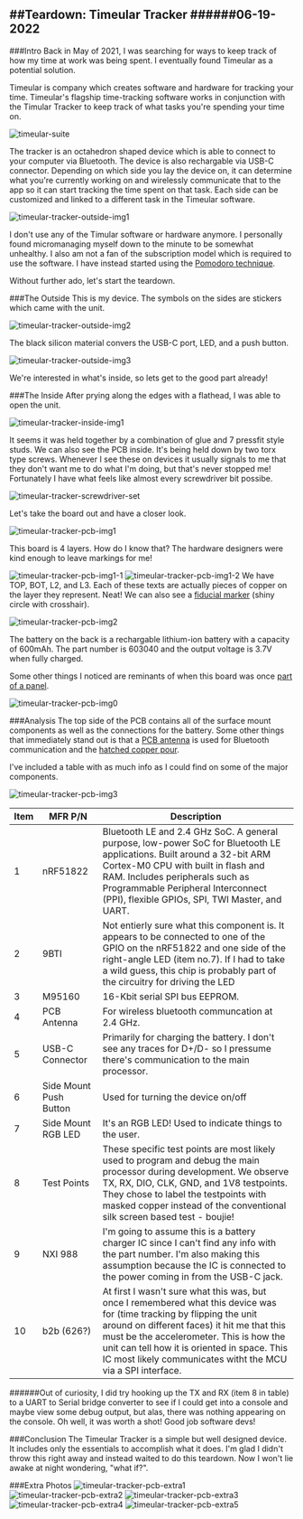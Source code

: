 ##Teardown: Timeular Tracker
######06-19-2022
---
###Intro
Back in May of 2021, I was searching for ways to keep track of how my time at work was being spent. I eventually found Timeular as a potential solution.

Timeular is company which creates software and hardware for tracking your time. Timeular's flagship time-tracking software works in conjunction with the Timular Tracker to keep track of what tasks you're spending your time on. 

![timeular-suite](./timeular-tracker-pics/timeular-suite.png)

The tracker is an octahedron shaped device which is able to connect to your computer via Bluetooth. The device is also rechargable via USB-C connector. Depending on which side you lay the device on, it can determine what you're currently working on and wirelessly communicate that to the app so it can start tracking the time spent on that task. Each side can be customized and linked to a different task in the Timeular software.

![timeular-tracker-outside-img1](./timeular-tracker-pics/timeular-tracker-outside-img1.jpg)

I don't use any of the Timular software or hardware anymore. I personally found micromanaging myself down to the minute to be somewhat unhealthy. I also am not a fan of the subscription model which is required to use the software. I have instead started using the [Pomodoro technique](https://en.wikipedia.org/wiki/Pomodoro_Technique).

Without further ado, let's start the teardown.

###The Outside
This is my device. The symbols on the sides are stickers which came with the unit.

![timeular-tracker-outside-img2](./timeular-tracker-pics/timeular-tracker-outside-img2.jpg)

The black silicon material convers the USB-C port, LED, and a push button.

![timeular-tracker-outside-img3](./timeular-tracker-pics/timeular-tracker-outside-img3.jpg)

We're interested in what's inside, so lets get to the good part already!

###The Inside
After prying along the edges with a flathead, I was able to open the unit. 

![timeular-tracker-inside-img1](./timeular-tracker-pics/timeular-tracker-inside-img1.jpg)

It seems it was held together by a combination of glue and 7 pressfit style studs. We can also see the PCB inside. It's being held down by two torx type screws. Whenever I see these on devices it usually signals to me that they don't want me to do what I'm doing, but that's never stopped me! Fortunately I have what feels like almost every screwdriver bit possibe.

![timeular-tracker-screwdriver-set](./timeular-tracker-pics/timeular-tracker-screwdriver-set.jpg)

Let's take the board out and have a closer look.

![timeular-tracker-pcb-img1](./timeular-tracker-pics/timeular-tracker-pcb-img1.jpg)

This board is 4 layers. How do I know that? The hardware designers were kind enough to leave markings for me!

![timeular-tracker-pcb-img1-1](./timeular-tracker-pics/timeular-tracker-pcb-img1-1.jpg)
![timeular-tracker-pcb-img1-2](./timeular-tracker-pics/timeular-tracker-pcb-img1-2.jpg)
We have TOP, BOT, L2, and L3. Each of these texts are actually pieces of copper on the layer they represent. Neat! We can also see a [fiducial marker](https://www.worthingtonassembly.com/blog/2014/12/29/what-are-fiducials-and-why-are-they-useful) (shiny circle with crosshair).

![timeular-tracker-pcb-img2](./timeular-tracker-pics/timeular-tracker-pcb-img2.jpg)

The battery on the back is a rechargable lithium-ion battery with a capacity of 600mAh. The part number is 603040 and the output voltage is 3.7V when fully charged.

Some other things I noticed are reminants of when this board was once [part of a panel](https://resources.pcb.cadence.com/blog/what-is-pcb-panelization-and-why-is-it-important-2). 

![timeular-tracker-pcb-img0](./timeular-tracker-pics/timeular-tracker-pcb-img0.jpg)

###Analysis
The top side of the PCB contains all of the surface mount components as well as the connections for the battery. Some other things that immediately stand out is that a [PCB antenna](https://www.pcbonline.com/blog/pcb-antenna-basics.html) is used for Bluetooth communication and the [hatched copper pour](https://en.wikipedia.org/wiki/Copper_pour).

I've included a table with as much info as I could find on some of the major components.

![timeular-tracker-pcb-img3](./timeular-tracker-pics/timeular-tracker-pcb-img3.jpg)

| Item | MFR P/N | Description|
|-----|--------|------|
| 1 |nRF51822|Bluetooth LE and 2.4 GHz SoC. A general purpose, low-power SoC for Bluetooth LE applications. Built around a 32-bit ARM Cortex-M0 CPU with built in flash and RAM. Includes peripherals such as Programmable Peripheral Interconnect (PPI), flexible GPIOs, SPI, TWI Master, and UART.|
|2|9BTI|Not entierly sure what this component is. It appears to be connected to one of the GPIO on the nRF51822 and one side of the right-angle LED (item no.7). If I had to take a wild guess, this chip is probably part of the circuitry for driving the LED|
|3|M95160|16-Kbit serial SPI bus EEPROM.|
|4|PCB Antenna| For wireless bluetooth communcation at 2.4 GHz.|
|5|USB-C Connector|Primarily for charging the battery. I don't see any traces for D+/D- so I pressume there's communication to the main processor.|
|6|Side Mount Push Button| Used for turning the device on/off|
|7|Side Mount RGB LED|It's an RGB LED! Used to indicate things to the user.|
|8|Test Points| These specific test points are most likely used to program and debug the main processor during development. We observe TX, RX, DIO, CLK, GND, and 1V8 testpoints. They chose to label the testpoints with masked copper instead of the conventional silk screen based test - boujie!|
|9|NXI 988|I'm going to assume this is a battery charger IC since I can't find any info with the part number. I'm also making this assumption because the IC is connected to the power coming in from the USB-C jack.|
|10|b2b (626?)| At first I wasn't sure what this was, but once I remembered what this device was for (time tracking by flipping the unit around on different faces) it hit me that this must be the accelerometer. This is how the unit can tell how it is oriented in space. This IC most likely communicates witht the MCU via a SPI interface.|

######Out of curiosity, I did try hooking up the TX and RX (item 8 in table) to a UART to Serial bridge converter to see if I could get into a console and maybe view some debug output, but alas, there was nothing appearing on the console. Oh well, it was worth a shot! Good job software devs! 

###Conclusion
The Timeular Tracker is a simple but well designed device. It includes only the essentials to accomplish what it does. I'm glad I didn't throw this right away and instead waited to do this teardown. Now I won't lie awake at night wondering, "what if?".

###Extra Photos
![timeular-tracker-pcb-extra1](./timeular-tracker-pics/timeular-tracker-pcb-extra1.jpg)
![timeular-tracker-pcb-extra2](./timeular-tracker-pics/timeular-tracker-pcb-extra2.jpg)
![timeular-tracker-pcb-extra3](./timeular-tracker-pics/timeular-tracker-pcb-extra3.jpg)
![timeular-tracker-pcb-extra4](./timeular-tracker-pics/timeular-tracker-pcb-extra4.jpg)
![timeular-tracker-pcb-extra5](./timeular-tracker-pics/timeular-tracker-pcb-extra5.jpg)